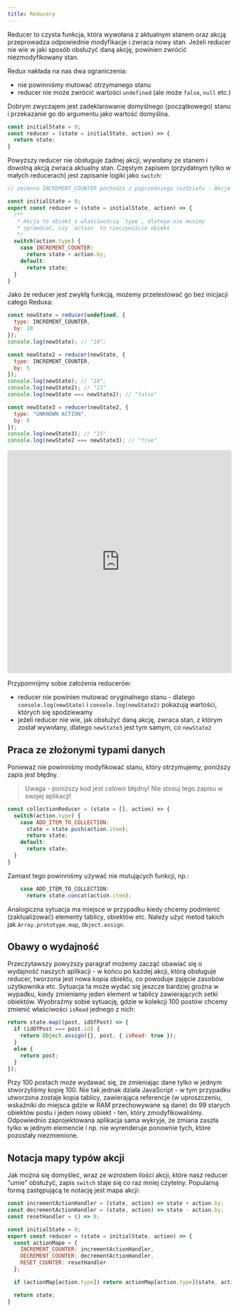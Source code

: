 ```yaml
---
title: Reducery
---
```


Reducer to czysta funkcja, która wywołana z aktualnym stanem oraz akcją przeprowadza odpowiednie modyfikacje i zwraca nowy stan. Jeżeli reducer nie wie w jaki sposób obsłużyć daną akcję, powinien zwrócić niezmodyfikowany stan.

Redux nakłada na nas dwa ograniczenia:

- nie powinniśmy mutować otrzymanego stanu
- reducer nie może zwrócić wartości `undefined` (ale może `false`, `null` etc.)

Dobrym zwyczajem jest zadeklarowanie domyślnego (początkowego) stanu i przekazanie go do argumentu jako wartość domyślna.

```js
const initialState = 0;
const reducer = (state = initialState, action) => {
  return state;
}
```

Powyższy reducer nie obsługuje żadnej akcji; wywołany ze stanem i dowolną akcją zwraca aktualny stan. Częstym zapisem (przydatnym tylko w małych reducerach) jest zapisanie logiki jako `switch`:

```js
// zmienna INCREMENT_COUNTER pochodzi z poprzedniego rozdziału - Akcje

const initialState = 0;
export const reducer = (state = initialState, action) => {
  /**
   * Akcja to obiekt z właściwością `type`, dlatego nie musimy 
   * sprawdzać, czy `action` to rzeczywiście obiekt
   */
  switch(action.type) {
    case INCREMENT_COUNTER:
      return state + action.by;
    default:
      return state;
  }
}
```

Jako że reducer jest zwykłą funkcją, możemy przetestować go bez inicjacji całego Reduxa:

```js
const newState = reducer(undefined, {
  type: INCREMENT_COUNTER,
  by: 10
});
console.log(newState); // "10";

const newState2 = reducer(newState, {
  type: INCREMENT_COUNTER,
  by: 5
});
console.log(newState); // "10";
console.log(newState2); // "15"
console.log(newState === newState2); // "false"

const newState3 = reducer(newState2, {
  type: "UNKNOWN ACTION",
  by: 5
});
console.log(newState3); // "15"
console.log(newState2 === newState3); // "true"
```

<iframe src="https://codesandbox.io/embed/lrm16p0mm" style="width:100%; height:500px; border:0; border-radius: 4px; overflow:hidden;" sandbox="allow-modals allow-forms allow-popups allow-scripts allow-same-origin"></iframe>

Przypomnijmy sobie założenia reducerów:

- reducer nie powinien mutować oryginalnego stanu - dlatego `console.log(newState)` i `console.log(newState2)` pokazują wartości, których się spodziewamy
- jeżeli reducer nie wie, jak obsłużyć daną akcję, zwraca stan, z którym został wywołany, dlatego `newState3` jest tym samym, co `newState2`

## Praca ze złożonymi typami danych

Ponieważ nie powinniśmy modyfikować stanu, który otrzymujemy, poniższy zapis jest błędny.

> Uwaga - poniższy kod jest celowo błędny! Nie stosuj tego zapisu w swojej aplikacji!

```js
const collectionReducer = (state = [], action) => {
  switch(action.type) {
    case ADD_ITEM_TO_COLLECTION:
      state = state.push(action.item);
      return state;
    default:
      return state;
  }
}
```

Zamiast tego powinniśmy używać nie mutujących funkcji, np.:

```js
    case ADD_ITEM_TO_COLLECTION:
      return state.concat(action.item);
```

Analogiczna sytuacja ma miejsce w przypadku kiedy chcemy podmienić (zaktualizować) elementy tablicy, obiektów etc. Należy użyć metod takich jak `Array.prototype.map`, `Object.assign`.

## Obawy o wydajność

Przeczytawszy powyższy paragraf możemy zacząć obawiać się o wydajność naszych aplikacji - w końcu po każdej akcji, którą obsługuje reducer, tworzona jest nowa kopia obiektu, co powoduje zajęcie zasobów użytkownika etc. Sytuacja ta może wydać się jeszcze bardziej groźna w wypadku, kiedy zmieniamy jeden element w tablicy zawierających setki obiektów. Wyobraźmy sobie sytuację, gdzie w kolekcji 100 postów chcemy zmienić właściwości `isRead` jednego z nich:

```js
return state.map((post, idOfPost) => {
  if (idOfPost === post.id) {
    return Object.assign({}, post, { isRead: true });
  }
  else {
    return post;
  }
});
```

Przy 100 postach może wydawać się, że zmieniając dane tylko w jednym stworzyliśmy kopię 100. Nie tak jednak działa JavaScript - w tym przypadku utworzona zostaje kopia tablicy, zawierająca referencje (w uproszczeniu, wskaźniki do miejsca gdzie w RAM przechowywane są dane) do 99 starych obiektów postu i jeden nowy obiekt - ten, który zmodyfikowaliśmy. Odpowiednio zaprojektowana aplikacja sama wykryje, że zmiana zaszła tylko w jednym elemencie i np. nie wyrenderuje ponownie tych, które pozostały niezmienione.

## Notacja mapy typów akcji

Jak można się domyśleć, wraz ze wzrostem ilości akcji, które nasz reducer "umie" obsłużyć, zapis `switch` staje się co raz mniej czytelny. Popularną formą zastępującą te notację jest mapa akcji:

```js
const incrementActionHandler = (state, action) => state + action.by;
const decrementActionHandler = (state, action) => state - action.by;
const resetHandler = () => 0;

const initialState = 0;
export const reducer = (state = initialState, action) => {
  const actionMape = {
    INCREMENT_COUNTER: incrementActionHandler,
    DECREMENT_COUNTER: decrementActionHandler,
    RESET_COUNTER: resetHandler
  };

  if (actionMap[action.type]) return actionMap[action.type](state, action);

  return state;
}
```